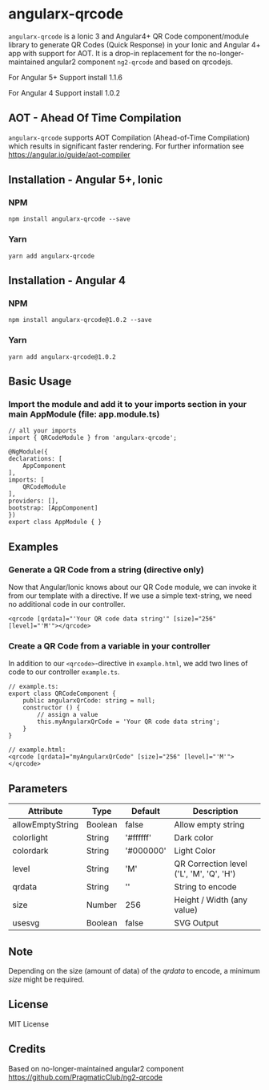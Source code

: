 # angularx-qrcode
`angularx-qrcode` is a Ionic 3 and Angular4+ QR Code component/module library to generate QR Codes (Quick Response) in your Ionic and Angular 4+ app with support for AOT. It is a drop-in replacement for the no-longer-maintained angular2 component `ng2-qrcode` and based on qrcodejs.

For Angular 5+ Support install 1.1.6

For Angular 4 Support install 1.0.2

## AOT - Ahead Of Time Compilation
`angularx-qrcode` supports AOT Compilation (Ahead-of-Time Compilation) which results in significant faster rendering. For further information see https://angular.io/guide/aot-compiler

## Installation - Angular 5+, Ionic

### NPM

    npm install angularx-qrcode --save

### Yarn

    yarn add angularx-qrcode


## Installation - Angular 4

### NPM

    npm install angularx-qrcode@1.0.2 --save

### Yarn

    yarn add angularx-qrcode@1.0.2


## Basic Usage

### Import the module and add it to your imports section in your main AppModule (file: app.module.ts)

```
// all your imports
import { QRCodeModule } from 'angularx-qrcode';

@NgModule({
declarations: [
    AppComponent
],
imports: [
    QRCodeModule
],
providers: [],
bootstrap: [AppComponent]
})
export class AppModule { }
```

## Examples

### Generate a QR Code from a string (directive only)

Now that Angular/Ionic knows about our QR Code module,
we can invoke it from our template with a directive.
If we use a simple text-string, we need no additional
code in our controller.

```
<qrcode [qrdata]="'Your QR code data string'" [size]="256" [level]="'M'"></qrcode>
```

### Create a QR Code from a variable in your controller

In addition to our `<qrcode>`-directive in `example.html`,
we add two lines of code to our controller `example.ts`.

```
// example.ts:
export class QRCodeComponent {
    public angularxQrCode: string = null;
    constructor () {
        // assign a value
        this.myAngularxQrCode = 'Your QR code data string';
    }
}

// example.html:
<qrcode [qrdata]="myAngularxQrCode" [size]="256" [level]="'M'"></qrcode>
```

## Parameters

| Attribute        | Type           | Default | Description  |
| ------------- |-------------| -----|------------|
| allowEmptyString      | Boolean | false     | Allow empty string |
| colorlight      | String | '#ffffff'     | Dark color |
| colordark      | String | '#000000'     | Light Color |
| level | String | 'M'    | QR Correction level ('L', 'M', 'Q', 'H') |
| qrdata      | String | '' | String to encode |
| size      | Number | 256     | Height / Width (any value) |
| usesvg      | Boolean | false     | SVG Output |

## Note
Depending on the size (amount of data) of the *qrdata* to encode, a minimum *size* might be required.

## License
MIT License

## Credits
Based on no-longer-maintained angular2 component https://github.com/PragmaticClub/ng2-qrcode
